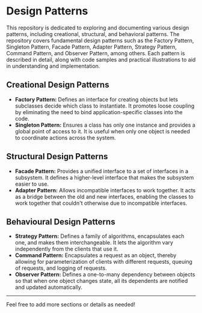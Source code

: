 # Design Patterns

This repository is dedicated to exploring and documenting various design patterns, including creational, structural, and behavioral patterns. The repository covers fundamental design patterns such as the Factory Pattern, Singleton Pattern, Facade Pattern, Adapter Pattern, Strategy Pattern, Command Pattern, and Observer Pattern, among others. Each pattern is described in detail, along with code samples and practical illustrations to aid in understanding and implementation.

## Creational Design Patterns
- **Factory Pattern:** Defines an interface for creating objects but lets subclasses decide which class to instantiate. It promotes loose coupling by eliminating the need to bind application-specific classes into the code.
- **Singleton Pattern:** Ensures a class has only one instance and provides a global point of access to it. It is useful when only one object is needed to coordinate actions across the system.

## Structural Design Patterns
- **Facade Pattern:** Provides a unified interface to a set of interfaces in a subsystem. It defines a higher-level interface that makes the subsystem easier to use.
- **Adapter Pattern:** Allows incompatible interfaces to work together. It acts as a bridge between the old and new interfaces, enabling the classes to work together that couldn't otherwise due to incompatible interfaces.

## Behavioural Design Patterns
- **Strategy Pattern:** Defines a family of algorithms, encapsulates each one, and makes them interchangeable. It lets the algorithm vary independently from the clients that use it.
- **Command Pattern:** Encapsulates a request as an object, thereby allowing for parameterization of clients with different requests, queuing of requests, and logging of requests.
- **Observer Pattern:** Defines a one-to-many dependency between objects so that when one object changes state, all its dependents are notified and updated automatically.

---

Feel free to add more sections or details as needed!
